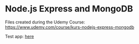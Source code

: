 # Node.js Express and MongoDB

Files created during the Udemy Course: <https://www.udemy.com/course/kurs-nodejs-express-mongodb>

Test app: [here](https://nodejs-mongo-test-app.herokuapp.com)
